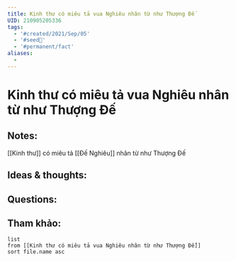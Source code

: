 ```yaml
---
title: Kinh thư có miêu tả vua Nghiêu nhân từ như Thượng Đế
UID: 210905205336
tags:
  - '#created/2021/Sep/05'
  - '#seed🥜'
  - '#permanent/fact'
aliases:
  - 
---
```

# Kinh thư có miêu tả vua Nghiêu nhân từ như Thượng Đế

## Notes:
[[Kinh thư]] có miêu tả [[Đế Nghiêu]] nhân từ như Thượng Đế

## Ideas & thoughts:

## Questions:


## Tham khảo:
```dataview
list
from [[Kinh thư có miêu tả vua Nghiêu nhân từ như Thượng Đế]]
sort file.name asc
```